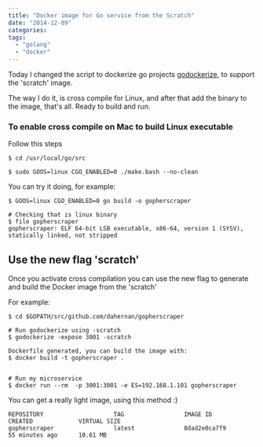 ```yaml
---
title: "Docker image for Go service from the Scratch"
date: "2014-12-09"
categories:
tags:
  - "golang"
  - "docker"
---
```


Today I changed the script to dockerize go projects [godockerize](https://github.com/dahernan/godockerize), to support the 'scratch' image.

The way I do it, is cross compile for Linux, and after that add the binary to the image, that's all. Ready to build and run.

### To enable cross compile on Mac to build Linux executable

Follow this steps

```
$ cd /usr/local/go/src

$ sudo GOOS=linux CGO_ENABLED=0 ./make.bash --no-clean

```

You can try it doing, for example:

```
$ GOOS=linux CGO_ENABLED=0 go build -o gopherscraper

# Checking that is linux binary
$ file gopherscraper
gopherscraper: ELF 64-bit LSB executable, x86-64, version 1 (SYSV), statically linked, not stripped

```

## Use the new flag 'scratch'

Once you activate cross compilation you can use the new flag to generate and build the Docker image from the 'scratch'

For example:

```
$ cd $GOPATH/src/github.com/dahernan/gopherscraper

# Run godockerize using -scratch
$ godockerize -expose 3001 -scratch

Dockerfile generated, you can build the image with:
$ docker build -t gopherscraper .


# Run my microservice
$ docker run --rm  -p 3001:3001 -e ES=192.168.1.101 gopherscraper

```

You can get a really light image, using this method :)

```
REPOSITORY                    TAG                 IMAGE ID            CREATED             VIRTUAL SIZE
gopherscraper                 latest              8dad2e0ca7f9        55 minutes ago      10.61 MB
```
